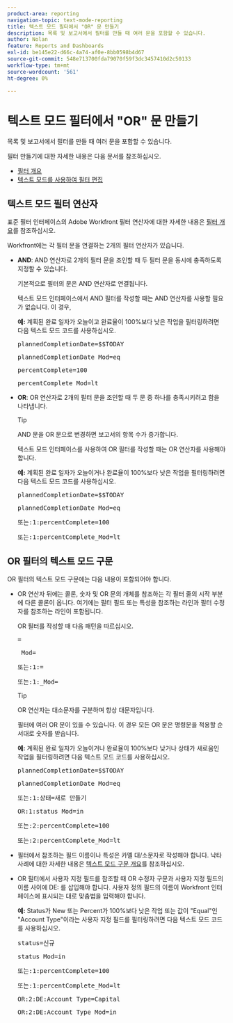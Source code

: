 ```yaml
---
product-area: reporting
navigation-topic: text-mode-reporting
title: 텍스트 모드 필터에서 "OR" 문 만들기
description: 목록 및 보고서에서 필터를 만들 때 여러 문을 포함할 수 있습니다.
author: Nolan
feature: Reports and Dashboards
exl-id: be145e22-d66c-4a74-af0e-8bb0598b4d67
source-git-commit: 548e713700fda79070f59f3dc3457410d2c50133
workflow-type: tm+mt
source-wordcount: '561'
ht-degree: 0%

---
```


# 텍스트 모드 필터에서 &quot;OR&quot; 문 만들기

목록 및 보고서에서 필터를 만들 때 여러 문을 포함할 수 있습니다.

필터 만들기에 대한 자세한 내용은 다음 문서를 참조하십시오.

* [필터 개요](../../../reports-and-dashboards/reports/reporting-elements/filters-overview.md)
* [텍스트 모드를 사용하여 필터 편집](../../../reports-and-dashboards/reports/text-mode/edit-text-mode-in-filter.md)

## 텍스트 모드 필터 연산자

표준 필터 인터페이스의 Adobe Workfront 필터 연산자에 대한 자세한 내용은 [필터 개요](../../../reports-and-dashboards/reports/reporting-elements/filters-overview.md)를 참조하십시오.

Workfront에는 각 필터 문을 연결하는 2개의 필터 연산자가 있습니다.

* **AND**: AND 연산자로 2개의 필터 문을 조인할 때 두 필터 문을 동시에 충족하도록 지정할 수 있습니다.

  기본적으로 필터의 문은 AND 연산자로 연결됩니다.

  텍스트 모드 인터페이스에서 AND 필터를 작성할 때는 AND 연산자를 사용할 필요가 없습니다. 이 경우,

  **예:** 계획된 완료 일자가 오늘이고 완료율이 100%보다 낮은 작업을 필터링하려면 다음 텍스트 모드 코드를 사용하십시오.

  <pre>plannedCompletionDate=$$TODAY</pre><pre>plannedCompletionDate_Mod=eq</pre><pre>percentComplete=100</pre><pre>percentComplete_Mod=lt</pre>

* **OR**: OR 연산자로 2개의 필터 문을 조인할 때 두 문 중 하나를 충족시키려고 함을 나타냅니다.

  >[!TIP]
  >
  >AND 문을 OR 문으로 변경하면 보고서의 항목 수가 증가합니다.

  텍스트 모드 인터페이스를 사용하여 OR 필터를 작성할 때는 OR 연산자를 사용해야 합니다.

  **예:** 계획된 완료 일자가 오늘이거나 완료율이 100%보다 낮은 작업을 필터링하려면 다음 텍스트 모드 코드를 사용하십시오.

  <pre>plannedCompletionDate=$$TODAY</pre><pre>plannedCompletionDate_Mod=eq</pre><pre>또는:1:percentComplete=100</pre><pre>또는:1:percentComplete_Mod=lt</pre>

## OR 필터의 텍스트 모드 구문

OR 필터의 텍스트 모드 구문에는 다음 내용이 포함되어야 합니다.

* OR 연산자 뒤에는 콜론, 숫자 및 OR 문의 개체를 참조하는 각 필터 줄의 시작 부분에 다른 콜론이 옵니다. 여기에는 필터 필드 또는 특성을 참조하는 라인과 필터 수정자를 참조하는 라인이 포함됩니다.

  OR 필터를 작성할 때 다음 패턴을 따르십시오.

  <pre><field name in camel case>=<value></pre><pre><field name in camel case>_Mod=<modifier value></pre><pre>또는:1:<field name in camel case>=<value></pre><pre>또는:1:<field name in camel case>_Mod=<modifier value></pre>

  >[!TIP]
  >
  >OR 연산자는 대소문자를 구분하며 항상 대문자입니다.

  필터에 여러 OR 문이 있을 수 있습니다. 이 경우 모든 OR 문은 명령문을 적용할 순서대로 숫자를 받습니다.

  **예:** 계획된 완료 일자가 오늘이거나 완료율이 100%보다 낮거나 상태가 새로움인 작업을 필터링하려면 다음 텍스트 모드 코드를 사용하십시오.

  <pre>plannedCompletionDate=$$TODAY</pre><pre>plannedCompletionDate_Mod=eq</pre><pre>또는:1:상태=새로 만들기</pre><pre>OR:1:status_Mod=in</pre><pre>또는:2:percentComplete=100</pre><pre>또는:2:percentComplete_Mod=lt</pre>

* 필터에서 참조하는 필드 이름이나 특성은 카멜 대/소문자로 작성해야 합니다. 낙타 사례에 대한 자세한 내용은 [텍스트 모드 구문 개요](../../../reports-and-dashboards/reports/text-mode/text-mode-syntax-overview.md)를 참조하십시오.
* OR 필터에서 사용자 지정 필드를 참조할 때 OR 수정자 구문과 사용자 지정 필드의 이름 사이에 DE: 를 삽입해야 합니다. 사용자 정의 필드의 이름이 Workfront 인터페이스에 표시되는 대로 맞춤법을 입력해야 합니다.

  **예:** Status가 New 또는 Percent가 100%보다 낮은 작업 또는 값이 &quot;Equal&quot;인 &quot;Account Type&quot;이라는 사용자 지정 필드를 필터링하려면 다음 텍스트 모드 코드를 사용하십시오.

  <pre>status=신규</pre><pre>status_Mod=in</pre><pre>또는:1:percentComplete=100</pre><pre>또는:1:percentComplete_Mod=lt</pre><pre>OR:2:DE:Account Type=Capital</pre><pre>OR:2:DE:Account Type_Mod=in</pre>
